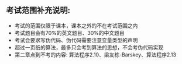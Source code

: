 ## 考试范围补充说明: 
* 考试的范围仅限于课本，课本之外的不在考试范围之内
* 考试题目会有70%的英文题目、30%的中文题目
* 考试会要求写伪代码、伪代码需要注意变量类型的声明
* 超过一页纸的算法，最多只会考到算法的思想，不会考伪代码实现
* 第二章点到不考的内容: 算法程序2.10、梁友栋-Barskey、算法程序2.13